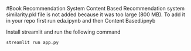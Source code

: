 #Book Recommendation System 
Content Based Recommendation system
similarity.pkl file is not added because it was too large (800 MB). To add it in your repo first run eda.ipynb and then Content Based.ipnyb 

Install streamlit and run the following command 
```bash
streamlit run app.py
```

